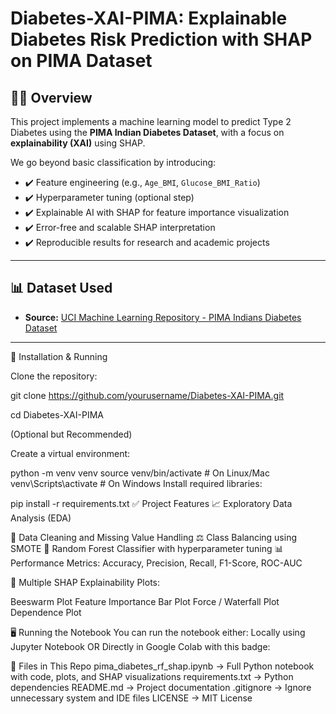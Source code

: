 # Diabetes-XAI-PIMA: Explainable Diabetes Risk Prediction with SHAP on PIMA Dataset

## 🧑‍⚕️ Overview
This project implements a machine learning model to predict Type 2 Diabetes using the **PIMA Indian Diabetes Dataset**, with a focus on **explainability (XAI)** using SHAP.

We go beyond basic classification by introducing:

- ✔️ Feature engineering (e.g., `Age_BMI`, `Glucose_BMI_Ratio`)
- ✔️ Hyperparameter tuning (optional step)
- ✔️ Explainable AI with SHAP for feature importance visualization
- ✔️ Error-free and scalable SHAP interpretation
- ✔️ Reproducible results for research and academic projects

---

## 📊 Dataset Used
- **Source:** [UCI Machine Learning Repository - PIMA Indians Diabetes Dataset](https://raw.githubusercontent.com/jbrownlee/Datasets/master/pima-indians-diabetes.data.csv)

---

📌 Installation & Running

Clone the repository:

git clone https://github.com/yourusername/Diabetes-XAI-PIMA.git

cd Diabetes-XAI-PIMA

(Optional but Recommended)

Create a virtual environment:

python -m venv venv
source venv/bin/activate        # On Linux/Mac
venv\Scripts\activate           # On Windows
Install required libraries:


pip install -r requirements.txt
✅ Project Features
📈 Exploratory Data Analysis (EDA)

🧪 Data Cleaning and Missing Value Handling
⚖️ Class Balancing using SMOTE
🌲 Random Forest Classifier with hyperparameter tuning
📊 Performance Metrics: Accuracy, Precision, Recall, F1-Score, ROC-AUC

🔎 Multiple SHAP Explainability Plots:

Beeswarm Plot
Feature Importance Bar Plot
Force / Waterfall Plot
Dependence Plot

🖥️ Running the Notebook
You can run the notebook either:
Locally using Jupyter Notebook
OR
Directly in Google Colab with this badge:


📂 Files in This Repo
pima_diabetes_rf_shap.ipynb → Full Python notebook with code, plots, and SHAP visualizations
requirements.txt → Python dependencies
README.md → Project documentation
.gitignore → Ignore unnecessary system and IDE files
LICENSE → MIT License

